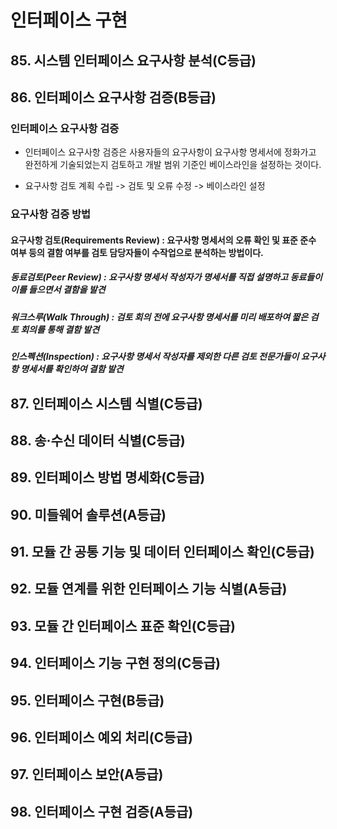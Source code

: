 # 인터페이스 구현

## 85. 시스템 인터페이스 요구사항 분석(C등급)

## 86. 인터페이스 요구사항 검증(B등급)

### 인터페이스 요구사항 검증

- 인터페이스 요구사항 검증은 사용자들의 요구사항이 요구사항 명세서에 정화가고 완전하게 기술되었는지 검토하고 개발 범위 기준인 베이스라인을 설정하는 것이다.

- 요구사항 검토 계획 수립 -> 검토 및 오류 수정 -> 베이스라인 설정

### 요구사항 검증 방법

#### 요구사항 검토(Requirements Review) : 요구사항 명세서의 오류 확인 및 표준 준수 여부 등의 결함 여부를 검토 담당자들이 수작업으로 분석하는 방법이다.

##### 동료검토(Peer Review) : 요구사항 명세서 작성자가 명세서를 직접 설명하고 동료들이 이를 들으면서 결함을 발견

##### 워크스루(Walk Through) : 검토 회의 전에 요구사항 명세서를 미리 배포하여 짧은 검토 회의를 통해 결함 발견

##### 인스펙션(Inspection) : 요구사항 명세서 작성자를 제외한 다른 검토 전문가들이 요구사항 명세서를 확인하여 결함 발견

## 87. 인터페이스 시스템 식별(C등급)

## 88. 송·수신 데이터 식별(C등급)

## 89. 인터페이스 방법 명세화(C등급)

## 90. 미들웨어 솔루션(A등급)

## 91. 모듈 간 공통 기능 및 데이터 인터페이스 확인(C등급)

## 92. 모듈 연계를 위한 인터페이스 기능 식별(A등급)

## 93. 모듈 간 인터페이스 표준 확인(C등급)

## 94. 인터페이스 기능 구현 정의(C등급)

## 95. 인터페이스 구현(B등급)

## 96. 인터페이스 예외 처리(C등급)

## 97. 인터페이스 보안(A등급)

## 98. 인터페이스 구현 검증(A등급)
